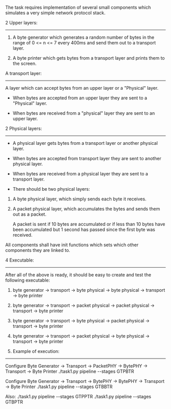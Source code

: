 The task requires implementation of several small components which simulates a very simple network protocol stack.



2 Upper layers:

------------

1. A byte generator which generates a random number of bytes in the range of 0 <= n <= 7 every 400ms and send them out to a transport layer.

2. A byte printer which gets bytes from a transport layer and prints them to the screen.



A transport layer:

------------------

A layer which can accept bytes from an upper layer or a "Physical" layer.

- When bytes are accepted from an upper layer they are sent to a "Physical" layer.

- When bytes are received from a "physical" layer they are sent to an upper layer.



2 Physical layers:

------------------

- A physical layer gets bytes from a transport layer or another physical layer.

- When bytes are accepted from transport layer they are sent to another physical layer.

- When bytes are received from a physical layer they are sent to a transport layer.

- There should be two physical layers:

1. A byte physical layer, which simply sends each byte it receives.

2. A packet physical layer, which accumulates the bytes and sends them out as a packet.

   A packet is sent if 10 bytes are accumulated or if less than 10 bytes have been accumulated but 1 second has passed since the first byte was received.



All components shall have init functions which sets which other components they are linked to.



4 Executable:

-------------

After all of the above is ready, it should be easy to create and test the following executable:

1. byte generator -> transport -> byte physical -> byte physical -> transport -> byte printer

2. byte generator -> transport -> packet physical -> packet physical -> transport -> byte printer

3. byte generator -> transport -> byte physical -> packet physical -> transport -> byte printer

4. byte generator -> transport -> packet physical -> byte physical -> transport -> byte printer

5. Example of execution:

-------------

Configure Byte Generator -> Transport -> PacketPHY -> BytePHY -> Transport -> Byte Printer
./task1.py pipeline --stages GTPBTR
  
Configure Byte Generator -> Transport -> BytePHY -> BytePHY -> Transport -> Byte Printer
./task1.py pipeline --stages GTBBTR
  
Also:
  ./task1.py pipeline --stages GTPPTR
  ./task1.py pipeline --stages GTBPTR

